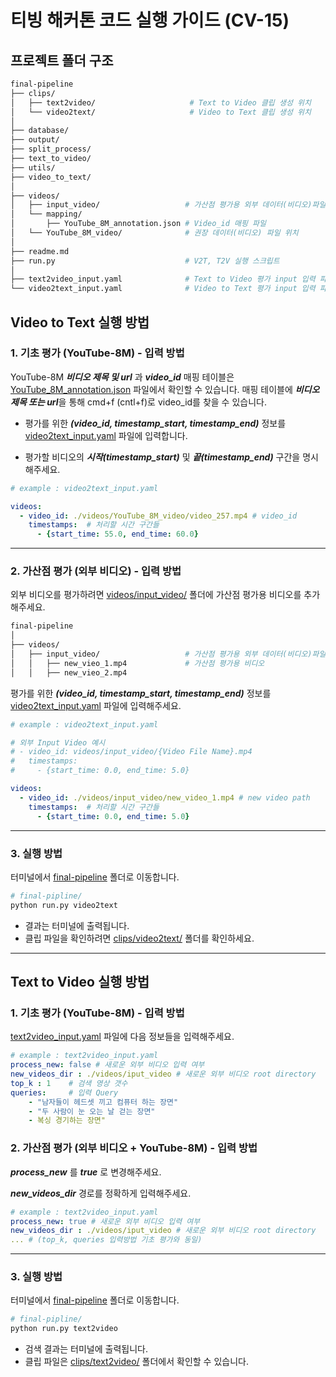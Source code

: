 # 티빙 해커톤 코드 실행 가이드 (CV-15)

## 프로젝트 폴더 구조

```bash
final-pipeline
├── clips/   
│   ├── text2video/                     # Text to Video 클립 생성 위치
│   └── video2text/                     # Video to Text 클립 생성 위치  
│
├── database/   
├── output/
├── split_process/
├── text_to_video/
├── utils/
├── video_to_text/
│
├── videos/
│   ├── input_video/                   # 가산점 평가용 외부 데이터(비디오)파일 위치
│   └── mapping/
│       ├── YouTube_8M_annotation.json # Video_id 매핑 파일
│	└── YouTube_8M_video/              # 권장 데이터(비디오) 파일 위치
│
├── readme.md 
├── run.py                             # V2T, T2V 실행 스크립트
│
├── text2video_input.yaml              # Text to Video 평가 input 입력 파일 
└── video2text_input.yaml              # Video to Text 평가 input 입력 파일

```

## Video to Text 실행 방법


### 1. 기초 평가 (YouTube-8M) - 입력 방법


YouTube-8M ***비디오 제목 및 url*** 과 ***video_id*** 매핑 테이블은 [YouTube_8M_annotation.json](./mapping/YouTube_8M_annotation.json) 파일에서 확인할 수 있습니다. 매핑 테이블에 ***비디오 제목 또는 url***을 통해 cmd+f (cntl+f)로 video_id를 찾을 수 있습니다.

- 평가를 위한 ***(video_id, timestamp_start, timestamp_end)*** 정보를 [video2text_input.yaml](./video2text_input.yaml) 파일에 입력합니다.

- 평가할 비디오의 ***시작(timestamp_start)*** 및 ***끝(timestamp_end)*** 구간을 명시해주세요.
```yaml
# example : video2text_input.yaml

videos:
  - video_id: ./videos/YouTube_8M_video/video_257.mp4 # video_id
    timestamps:  # 처리할 시간 구간들
      - {start_time: 55.0, end_time: 60.0}
```
---
### 2. 가산점 평가 (외부 비디오) - 입력 방법
외부 비디오를 평가하려면 [videos/input_video/](./videos/input_video/) 폴더에 가산점 평가용 비디오를 추가해주세요.
```bash
final-pipeline
│
├── videos/
│   ├── input_video/                   # 가산점 평가용 외부 데이터(비디오)파일 위치
│   │   ├── new_vieo_1.mp4             # 가산점 평가용 비디오
│   │   ├── new_vieo_2.mp4
```

평가를 위한 ***(video_id, timestamp_start, timestamp_end)*** 정보를 [video2text_input.yaml](./video2text_input.yaml) 파일에 입력해주세요.
```yaml
# example : video2text_input.yaml

# 외부 Input Video 예시
# - video_id: videos/input_video/{Video File Name}.mp4
#   timestamps:
#     - {start_time: 0.0, end_time: 5.0}

videos:
  - video_id: ./videos/input_video/new_video_1.mp4 # new video path
    timestamps:  # 처리할 시간 구간들
      - {start_time: 0.0, end_time: 5.0}
```
----
### 3. 실행 방법
터미널에서 [final-pipeline](./final-pipeline) 폴더로 이동합니다.
```bash
# final-pipline/
python run.py video2text
```
- 결과는 터미널에 출력됩니다.
- 클립 파일을 확인하려면 [clips/video2text/](./clips/video2text/) 폴더를 확인하세요.

---

## Text to Video 실행 방법

### 1. 기초 평가 (YouTube-8M) - 입력 방법

[text2video_input.yaml](./text2video_input.yaml) 파일에 다음 정보들을 입력해주세요.

```yaml
# example : text2video_input.yaml
process_new: false # 새로운 외부 비디오 입력 여부
new_videos_dir : ./videos/iput_video # 새로운 외부 비디오 root directory
top_k : 1    # 검색 영상 갯수                             
queries:     # 입력 Query
    - "남자들이 헤드셋 끼고 컴퓨터 하는 장면"
    - "두 사람이 눈 오는 날 걷는 장면"
    - 복싱 경기하는 장면"
``` 

### 2. 가산점 평가 (외부 비디오 + YouTube-8M) - 입력 방법
***process_new*** 를 ***true*** 로 변경해주세요.

***new_videos_dir*** 경로를 정확하게 입력해주세요.

```yaml
# example : text2video_input.yaml 
process_new: true # 새로운 외부 비디오 입력 여부
new_videos_dir : ./videos/iput_video # 새로운 외부 비디오 root directory
... # (top_k, queries 입력방법 기초 평가와 동일)
```

---

### 3. 실행 방법
터미널에서 [final-pipeline](./final-pipeline) 폴더로 이동합니다.
```bash
# final-pipline/
python run.py text2video
```
- 검색 결과는 터미널에 출력됩니다.
- 클립 파일은 [clips/text2video/](./clips/text2video/) 폴더에서 확인할 수 있습니다.


